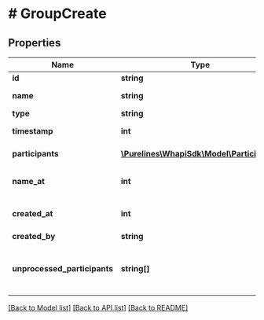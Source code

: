 # # GroupCreate

## Properties

Name | Type | Description | Notes
------------ | ------------- | ------------- | -------------
**id** | **string** | Chat ID |
**name** | **string** | Group name |
**type** | **string** | Chat type |
**timestamp** | **int** | Chat timestamp | [optional]
**participants** | [**\Purelines\WhapiSdk\Model\Participant[]**](Participant.md) | Group participants |
**name_at** | **int** | Group name set timestamp | [optional]
**created_at** | **int** | Group creation timestamp | [optional]
**created_by** | **string** | Contact ID | [optional]
**unprocessed_participants** | **string[]** | Сontacts that could not be added to the group | [optional]

[[Back to Model list]](../../README.md#models) [[Back to API list]](../../README.md#endpoints) [[Back to README]](../../README.md)
